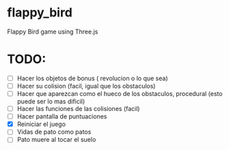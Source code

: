 # flappy_bird
Flappy Bird game using Three.js

# TODO:

- [ ] Hacer los objetos de bonus ( revolucion o lo que sea)
- [ ] Hacer su colision (facil, igual que los obstaculos)
- [ ] Hacer que aparezcan como el hueco de los obstaculos, procedural (esto puede ser lo mas dificil)
- [ ] Hacer las funciones de las colisiones (facil)
- [ ] Hacer pantalla de puntuaciones
- [X] Reiniciar el juego
- [ ] Vidas de pato como patos
- [ ] Pato muere al tocar el suelo
